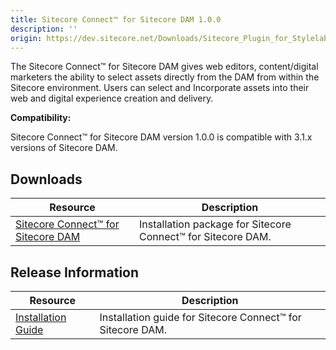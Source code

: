 ```yaml
---
title: Sitecore Connect™ for Sitecore DAM 1.0.0
description: ''
origin: https://dev.sitecore.net/Downloads/Sitecore_Plugin_for_Stylelabs_DAM/10/Sitecore_Plugin_10_for_Stylelabs_DAM.aspx
---
```


The Sitecore Connect™ for Sitecore DAM gives web editors, content/digital marketers the ability to select assets directly from the DAM from within the Sitecore environment. Users can select and Incorporate assets into their web and digital experience creation and delivery.

**Compatibility:**

Sitecore Connect™ for Sitecore DAM version 1.0.0 is compatible with 3.1.x versions of Sitecore DAM.

## Downloads

 | Resource | Description |
 | --- | --- |
 | [Sitecore Connect™ for Sitecore DAM](https://scdp.blob.core.windows.net/downloads/Sitecore%20Plugin%20for%20Stylelabs%20DAM/10/Sitecore%20Plugin%2010%20for%20Stylelabs%20DAM/Secure/Stylelabs%20M%20Content%20Hub%20Plugin-1.0.0.zip) | Installation package for Sitecore Connect™ for Sitecore DAM. |

## Release Information

 | Resource | Description |
 | --- | --- |
 | [Installation Guide](https://scdp.blob.core.windows.net/downloads/Sitecore%20Plugin%20for%20Stylelabs%20DAM/10/Sitecore%20Plugin%2010%20for%20Stylelabs%20DAM/Secure/Sitecore%20plugin%20for%20Stylelabs%20DAM%2031.pdf) | Installation guide for Sitecore Connect™ for Sitecore DAM. |